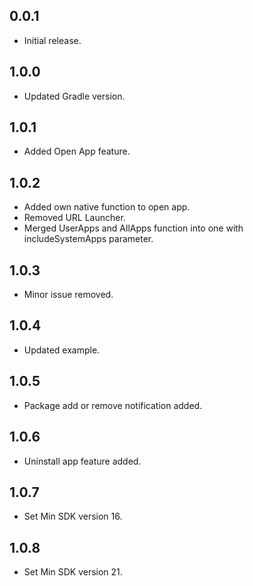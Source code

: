 ## 0.0.1

* Initial release.


## 1.0.0

* Updated Gradle version.


## 1.0.1

* Added Open App feature.


## 1.0.2

* Added own native function to open app.
* Removed URL Launcher.
* Merged UserApps and AllApps function into one with includeSystemApps parameter.


## 1.0.3

* Minor issue removed.


## 1.0.4

* Updated example.


## 1.0.5

* Package add or remove notification added.


## 1.0.6

* Uninstall app feature added.


## 1.0.7

* Set Min SDK version 16.


## 1.0.8

* Set Min SDK version 21.